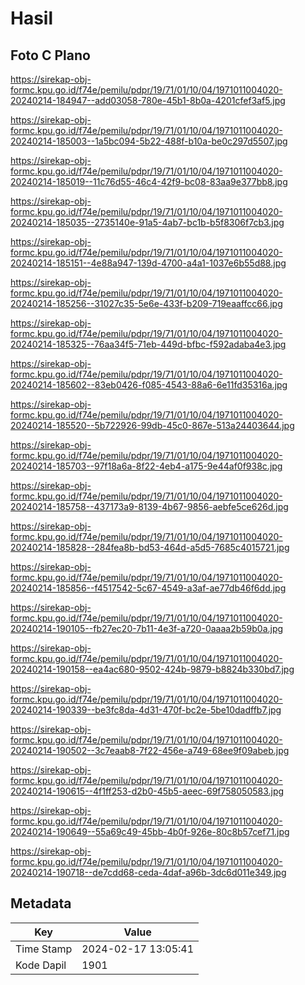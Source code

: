 # Hasil

## Foto C Plano

https://sirekap-obj-formc.kpu.go.id/f74e/pemilu/pdpr/19/71/01/10/04/1971011004020-20240214-184947--add03058-780e-45b1-8b0a-4201cfef3af5.jpg

https://sirekap-obj-formc.kpu.go.id/f74e/pemilu/pdpr/19/71/01/10/04/1971011004020-20240214-185003--1a5bc094-5b22-488f-b10a-be0c297d5507.jpg

https://sirekap-obj-formc.kpu.go.id/f74e/pemilu/pdpr/19/71/01/10/04/1971011004020-20240214-185019--11c76d55-46c4-42f9-bc08-83aa9e377bb8.jpg

https://sirekap-obj-formc.kpu.go.id/f74e/pemilu/pdpr/19/71/01/10/04/1971011004020-20240214-185035--2735140e-91a5-4ab7-bc1b-b5f8306f7cb3.jpg

https://sirekap-obj-formc.kpu.go.id/f74e/pemilu/pdpr/19/71/01/10/04/1971011004020-20240214-185151--4e88a947-139d-4700-a4a1-1037e6b55d88.jpg

https://sirekap-obj-formc.kpu.go.id/f74e/pemilu/pdpr/19/71/01/10/04/1971011004020-20240214-185256--31027c35-5e6e-433f-b209-719eaaffcc66.jpg

https://sirekap-obj-formc.kpu.go.id/f74e/pemilu/pdpr/19/71/01/10/04/1971011004020-20240214-185325--76aa34f5-71eb-449d-bfbc-f592adaba4e3.jpg

https://sirekap-obj-formc.kpu.go.id/f74e/pemilu/pdpr/19/71/01/10/04/1971011004020-20240214-185602--83eb0426-f085-4543-88a6-6e11fd35316a.jpg

https://sirekap-obj-formc.kpu.go.id/f74e/pemilu/pdpr/19/71/01/10/04/1971011004020-20240214-185520--5b722926-99db-45c0-867e-513a24403644.jpg

https://sirekap-obj-formc.kpu.go.id/f74e/pemilu/pdpr/19/71/01/10/04/1971011004020-20240214-185703--97f18a6a-8f22-4eb4-a175-9e44af0f938c.jpg

https://sirekap-obj-formc.kpu.go.id/f74e/pemilu/pdpr/19/71/01/10/04/1971011004020-20240214-185758--437173a9-8139-4b67-9856-aebfe5ce626d.jpg

https://sirekap-obj-formc.kpu.go.id/f74e/pemilu/pdpr/19/71/01/10/04/1971011004020-20240214-185828--284fea8b-bd53-464d-a5d5-7685c4015721.jpg

https://sirekap-obj-formc.kpu.go.id/f74e/pemilu/pdpr/19/71/01/10/04/1971011004020-20240214-185856--f4517542-5c67-4549-a3af-ae77db46f6dd.jpg

https://sirekap-obj-formc.kpu.go.id/f74e/pemilu/pdpr/19/71/01/10/04/1971011004020-20240214-190105--fb27ec20-7b11-4e3f-a720-0aaaa2b59b0a.jpg

https://sirekap-obj-formc.kpu.go.id/f74e/pemilu/pdpr/19/71/01/10/04/1971011004020-20240214-190158--ea4ac680-9502-424b-9879-b8824b330bd7.jpg

https://sirekap-obj-formc.kpu.go.id/f74e/pemilu/pdpr/19/71/01/10/04/1971011004020-20240214-190339--be3fc8da-4d31-470f-bc2e-5be10dadffb7.jpg

https://sirekap-obj-formc.kpu.go.id/f74e/pemilu/pdpr/19/71/01/10/04/1971011004020-20240214-190502--3c7eaab8-7f22-456e-a749-68ee9f09abeb.jpg

https://sirekap-obj-formc.kpu.go.id/f74e/pemilu/pdpr/19/71/01/10/04/1971011004020-20240214-190615--4f1ff253-d2b0-45b5-aeec-69f758050583.jpg

https://sirekap-obj-formc.kpu.go.id/f74e/pemilu/pdpr/19/71/01/10/04/1971011004020-20240214-190649--55a69c49-45bb-4b0f-926e-80c8b57cef71.jpg

https://sirekap-obj-formc.kpu.go.id/f74e/pemilu/pdpr/19/71/01/10/04/1971011004020-20240214-190718--de7cdd68-ceda-4daf-a96b-3dc6d011e349.jpg


## Metadata

| Key        | Value               |
| ---------- | ------------------- |
| Time Stamp | 2024-02-17 13:05:41 |
| Kode Dapil | 1901                |



